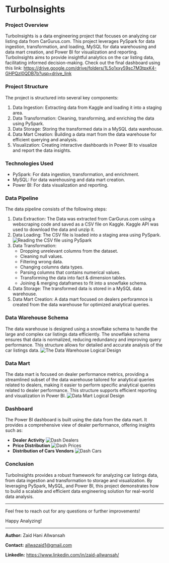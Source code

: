 # TurboInsights

### Project Overview
TurboInsights is a data engineering project that focuses on analyzing car listing data from CarGurus.com. This project leverages PySpark for data ingestion, transformation, and loading, MySQL for data warehousing and data mart creation, and Power BI for visualization and reporting. TurboInsights aims to provide insightful analytics on the car listing data, facilitating informed decision-making. Check out the final dashboard using this link: https://drive.google.com/drive/folders/1L5o1xxy59sc7M3tpxK4-GHPQzI0QDB7b?usp=drive_link

### Project Structure
The project is structured into several key components:

1. Data Ingestion: Extracting data from Kaggle and loading it into a staging area.
2. Data Transformation: Cleaning, transforming, and enriching the data using PySpark.
3. Data Storage: Storing the transformed data in a MySQL data warehouse.
4. Data Mart Creation: Building a data mart from the data warehouse for efficient querying and analysis.
5. Visualization: Creating interactive dashboards in Power BI to visualize and report the data insights.

### Technologies Used
* PySpark: For data ingestion, transformation, and enrichment.
* MySQL: For data warehousing and data mart creation.
* Power BI: For data visualization and reporting.

### Data Pipeline
The data pipeline consists of the following steps:

1. Data Extraction: The Data was extracted from CarGurus.com using a webscraping code and saved as a CSV file on Kaggle. Kaggle API was used to download the data and unzip it.
2. Data Loading: The CSV file is loaded into a staging area using PySpark. ![Reading the CSV file using PySpark](https://github.com/ZaidHani/TurboInsights/blob/main/images/read%20csv%20file.jpg)
3. Data Transformation:
    * Dropping unrelevant columns from the dataset.
    * Cleaning null values.
    * Filtering wrong data.
    * Changing columns data types.
    * Parsing columns that contains numerical values.
    * Transforming the data into fact & dimension tables.
    * Joining & merging dataframes to fit into a snowflake schema.
4. Data Storage: The transformed data is stored in a MySQL data warehouse.
5. Data Mart Creation: A data mart focused on dealers perforamnce is created from the data warehouse for optimized analytical queries.

### Data Warehouse Schema
The data warehouse is designed using a snowflake schema to handle the large and complex car listings data efficiently. The snowflake schema ensures that data is normalized, reducing redundancy and improving query performance. This structure allows for detailed and accurate analysis of the car listings data. ![The Data Warehouse Logical Design](https://github.com/ZaidHani/TurboInsights/blob/main/images/data%20warehouse.jpg)

### Data Mart
The data mart is focused on dealer performance metrics, providing a streamlined subset of the data warehouse tailored for analytical queries related to dealers, making it easier to perform specific analytical queries related to dealer performance. This structure supports efficient reporting and visualization in Power BI. ![Data Mart Logical Design](https://github.com/ZaidHani/TurboInsights/blob/main/images/data%20mart.jpg)

### Dashboard
The Power BI dashboard is built using the data from the data mart. It provides a comprehensive view of dealer performance, offering insights such as:
* **Dealer Activity**
![Dash Dealers](https://github.com/ZaidHani/TurboInsights/blob/main/images/dash2.jpg)
* **Price Distribution**
![Dash Prices](https://github.com/ZaidHani/TurboInsights/blob/main/images/dash5.jpg)
* **Distribution of Cars Vendors**
![Dash Cars](https://github.com/ZaidHani/TurboInsights/blob/main/images/dash3.jpg)

### Conclusion
TurboInsights provides a robust framework for analyzing car listings data, from data ingestion and transformation to storage and visualization. By leveraging PySpark, MySQL, and Power BI, this project demonstrates how to build a scalable and efficient data engineering solution for real-world data analysis.

- - - -
Feel free to reach out for any questions or further improvements!

Happy Analyzing!
- - - -

**Author:** Zaid Hani Allwansah

**Contact:** allwazaid1@gmail.com

**LinkedIn:** https://www.linkedin.com/in/zaid-allwansah/
